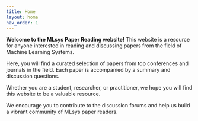 ```yaml
---
title: Home
layout: home
nav_order: 1
---
```


**Welcome to the MLsys Paper Reading website!** This website is a resource for anyone interested in reading and discussing papers from the field of Machine Learning Systems.

Here, you will find a curated selection of papers from top conferences and journals in the field. Each paper is accompanied by a summary and discussion questions.

Whether you are a student, researcher, or practitioner, we hope you will find this website to be a valuable resource.

We encourage you to contribute to the discussion forums and help us build a vibrant community of MLsys paper readers.


<script src="https://giscus.app/client.js"
        data-repo="mlsys-paper/mlsys-paper.github.io"
        data-repo-id="R_kgDOKNtA_A"
        data-category="General"
        data-category-id="DIC_kwDOKNtA_M4CY_oG"
        data-mapping="pathname"
        data-strict="0"
        data-reactions-enabled="1"
        data-emit-metadata="0"
        data-input-position="bottom"
        data-theme="preferred_color_scheme"
        data-lang="en"
        crossorigin="anonymous"
        async>
</script>